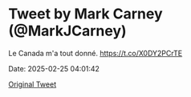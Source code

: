 # Tweet by Mark Carney (@MarkJCarney)

Le Canada m'a tout donné. https://t.co/X0DY2PCrTE

Date: 2025-02-25 04:01:42

[Original Tweet](https://x.com/MarkJCarney/status/1894236301676736578)
